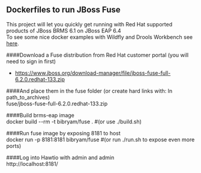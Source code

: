 ## Dockerfiles to run JBoss Fuse  
This project will let you quickly get running with Red Hat supported products of JBoss BRMS 6.1 on JBoss EAP 6.4    
To see some nice docker examples with Wildfly and Drools Workbench see [here](https://github.com/jboss-dockerfiles/drools/tree/master/drools-wb/showcase). 
 
####Download a Fuse distribution from Red Hat customer portal (you will need to sign in first)   
 - https://www.jboss.org/download-manager/file/jboss-fuse-full-6.2.0.redhat-133.zip        

####And place them in the fuse folder (or create hard links with: ln path_to_archives)  
    fuse/jboss-fuse-full-6.2.0.redhat-133.zip

####Build brms-eap image  
    docker build --rm -t bibryam/fuse . #(or use ./build.sh)

####Run fuse image by exposing 8181 to host  
    docker run -p 8181:8181 bibryam/fuse #(or run ./run.sh to expose even more ports)

####Log into Hawtio with admin and admin  
    http://localhost:8181/
